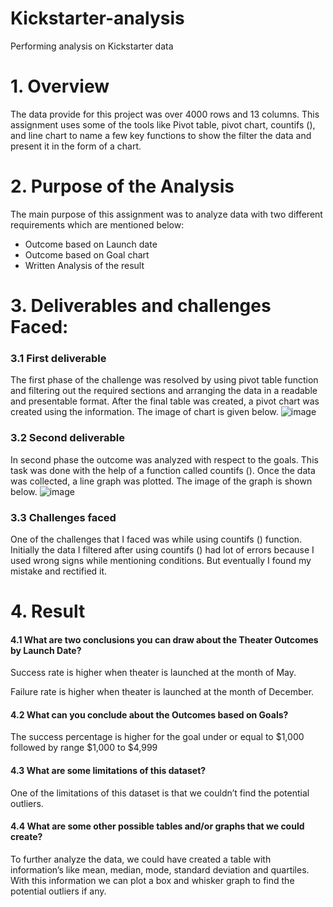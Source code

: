# Kickstarter-analysis
Performing analysis on Kickstarter data 
# 1. Overview
The data provide for this project was over 4000 rows and 13 columns. This assignment uses some of the tools like Pivot table, pivot chart, countifs (), and line chart to name a few key functions to show the filter the data and present it in the form of a chart. 
# 2. Purpose of the Analysis
The main purpose of this assignment was to analyze data with two different requirements which are mentioned below:
-	Outcome based on Launch date
-	Outcome based on Goal chart
-	Written Analysis of the result
#	3. Deliverables and challenges Faced: 
### 3.1 First deliverable

The first phase of the challenge was resolved by using pivot table function and filtering out the required sections and arranging the data in a readable and presentable format. After the final table was created, a pivot chart was created using the information. The image of chart is given below. 
![image](https://user-images.githubusercontent.com/110261837/187374201-03cb43c7-fdd6-4524-b6cd-6098b319b385.png)


### 3.2 Second deliverable

In second phase the outcome was analyzed with respect to the goals. This task was done with the help of a function called countifs (). Once the data was collected, a line graph was plotted. The image of the graph is shown below.
![image](https://user-images.githubusercontent.com/110261837/187371534-14e3796e-b1c1-4d54-98d6-26d04657c2dc.png)

### 3.3 Challenges faced
One of the challenges that I faced was while using countifs () function. Initially the data I filtered after using countifs () had lot of errors because I used wrong signs while mentioning conditions. But eventually I found my mistake and rectified it. 

# 4. Result
#### 4.1	 What are two conclusions you can draw about the Theater Outcomes by Launch Date?
Success rate is higher when theater is launched at the month of May.

Failure rate is higher when theater is launched at the month of December.
#### 4.2  What can you conclude about the Outcomes based on Goals?
The success percentage is higher for the goal under or equal to $1,000 followed by range $1,000 to $4,999
#### 4.3  What are some limitations of this dataset?
One of the limitations of this dataset is that we couldn’t find the potential outliers.
#### 4.4	What are some other possible tables and/or graphs that we could create?
To further analyze the data, we could have created a table with information’s like mean, median, mode, standard deviation and quartiles. With this information we can plot a box and whisker graph to find the potential outliers if any.
